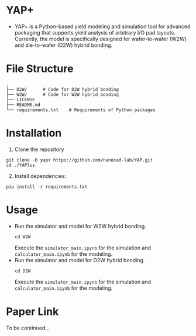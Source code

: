# YAP+
- YAP+ is a Python-based yield modeling and simulation tool for advanced packaging that supports yield analysis of arbitrary I/O pad layouts. Currently, the model is specifically designed for wafer-to-wafer (W2W) and die-to-wafer (D2W) hybrid bonding.
# File Structure
```
.
├── D2W/      # Code for D2W hybrid bonding
├── W2W/      # Code for W2W hybrid bonding
├── LICENSE
├── README.md
└── requirements.txt    # Requirements of Python packages
```

# Installation
1. Clone the repository
```
git clone -b yap+ https://github.com/nanocad-lab/YAP.git
cd ./YAPlus
```
2. Install dependencies:
```
pip install -r requirements.txt
```

# Usage
- Run the simulator and model for W2W hybrid bonding.
  ```
  cd W2W
  ```
  Execute the `simulator_main.ipynb` for the simulation and `calculator_main.ipynb` for the modeling.
- Run the simulator and model for D2W hybrid bonding.
  ```
  cd D2W
  ```
  Execute the `simulator_main.ipynb` for the simulation and `calculator_main.ipynb` for the modeling.


# Paper Link
To be continued...
